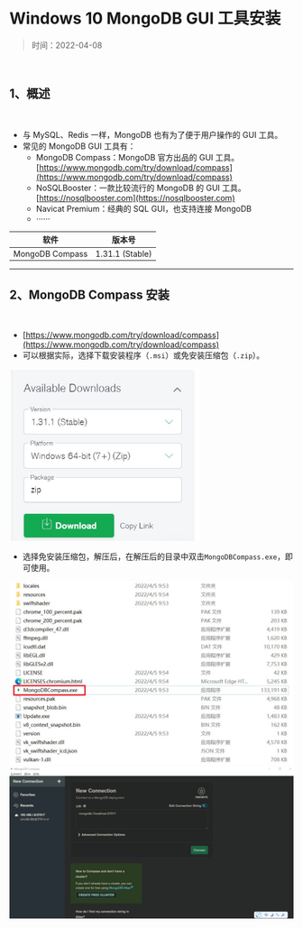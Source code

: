 # Windows 10 MongoDB GUI 工具安装

>时间：2022-04-08

<br/>

## 1、概述

<br/>

- 与 MySQL、Redis 一样，MongoDB 也有为了便于用户操作的 GUI 工具。
- 常见的 MongoDB GUI 工具有：
  - MongoDB Compass：MongoDB 官方出品的 GUI 工具。[https://www.mongodb.com/try/download/compass](https://www.mongodb.com/try/download/compass)
  - NoSQLBooster：一款比较流行的 MongoDB 的 GUI 工具。[https://nosqlbooster.com](https://nosqlbooster.com)
  - Navicat Premium：经典的 SQL GUI，也支持连接 MongoDB
  - ······



|      软件       |     版本号      |
| :-------------: | :-------------: |
| MongoDB Compass | 1.31.1 (Stable) |



---

## 2、MongoDB Compass 安装

<br/>

- [https://www.mongodb.com/try/download/compass](https://www.mongodb.com/try/download/compass)
- 可以根据实际，选择下载安装程序（`.msi`）或免安装压缩包（`.zip`）。



<img src="bb5b2397-787a-49c0-b5f3-61eb156a441a/1.jpg" alt="1" style="zoom:67%;" />



- 选择免安装压缩包，解压后，在解压后的目录中双击`MongoDBCompass.exe`，即可使用。



<img src="bb5b2397-787a-49c0-b5f3-61eb156a441a/2.jpg" alt="2" style="zoom:67%;" />



<img src="bb5b2397-787a-49c0-b5f3-61eb156a441a/3.jpg" alt="3" style="zoom: 50%;" />